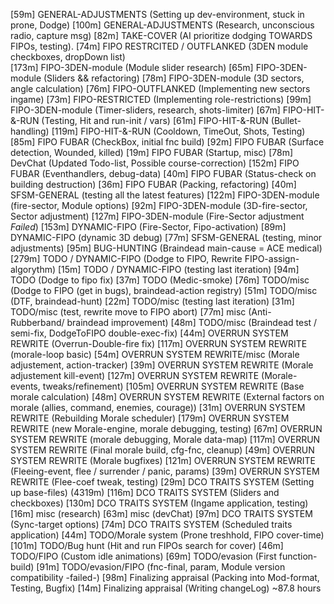 [59m]  GENERAL-ADJUSTMENTS           (Setting up dev-environment, stuck in prone, Dodge)
[100m] GENERAL-ADJUSTMENTS           (Research, unconscious radio, capture msg)
[82m]  TAKE-COVER                    (AI prioritize dodging TOWARDS FIPOs, testing).
[74m]  FIPO RESTRCITED / OUTFLANKED  (3DEN module checkboxes, dropDown list)  
[173m] FIPO-3DEN-module              (Module slider research)
[65m]  FIPO-3DEN-module              (Sliders && refactoring)
[78m]  FIPO-3DEN-module              (3D sectors, angle calculation)
[76m]  FIPO-OUTFLANKED               (Implementing new sectors ingame)
[73m]  FIPO-RESTRICTED               (Implementing role-restrictions)
[99m]  FIPO-3DEN-module              (Timer-sliders, research, shots-limiter)
[67m]  FIPO-HIT-&-RUN                (Testing, Hit and run-init / vars)
[61m]  FIPO-HIT-&-RUN                (Bullet-handling)
[119m] FIPO-HIT-&-RUN                (Cooldown, TimeOut, Shots, Testing)
[85m]  FIPO FUBAR                    (CheckBox, initial fnc build)
[92m]  FIPO FUBAR                    (Surface detection, Wounded, killed)
[19m]  FIPO FUBAR                    (Startup, misc)
[78m]  DevChat                       (Updated Todo-list, Possible course-correction)
[152m] FIPO FUBAR                    (Eventhandlers, debug-data)
[40m]  FIPO FUBAR                    (Status-check on building destruction)
[36m]  FIPO FUBAR                    (Packing, refactoring)
[40m]  SFSM-GENERAL                  (testing all the latest features)
[122m] FIPO-3DEN-module              (fire-sector, Module options)
[92m]  FIPO-3DEN-module              (3D-fire-sector, Sector adjustment)
[127m] FIPO-3DEN-module              (Fire-Sector adjustment *Failed*)
[153m] DYNAMIC-FIPO                  (Fire-Sector, Fipo-activation)
[89m]  DYNAMIC-FIPO                  (dynamic 3D debug)
[77m]  SFSM-GENERAL                  (testing, minor adjustments)
[95m]  BUG-HUNTING                   (Braindead main-cause = ACE medical)
[279m] TODO / DYNAMIC-FIPO           (Dodge to FIPO, Rewrite FIPO-assign-algorythm)
[15m]  TODO / DYNAMIC-FIPO           (testing last iteration)
[94m]  TODO                          (Dodge to fipo fix)
[37m]  TODO                          (Medic-smoke)
[76m]  TODO/misc                     (Dodge to FIPO (get in bugs), braindead-action registry)
[51m]  TODO/misc                     (DTF, braindead-hunt)
[22m]  TODO/misc                     (testing last iteration)
[31m]  TODO/misc                     (test, rewrite move to FIPO abort)
[77m]  misc                          (Anti-Rubberband/ braindead improvement)
[48m]  TODO/misc                     (Braindead test / semi-fix, DodgeToFIPO double-exec-fix)
[44m]  OVERRUN SYSTEM REWRITE        (Overrun-Double-fire fix)
[117m] OVERRUN SYSTEM REWRITE        (morale-loop basic)
[54m]  OVERRUN SYSTEM REWRITE/misc   (Morale adjustement, action-tracker)
[39m]  OVERRUN SYSTEM REWRITE        (Morale adjustement kill-event)
[127m] OVERRUN SYSTEM REWRITE        (Morale-events, tweaks/refinement)
[105m] OVERRUN SYSTEM REWRITE        (Base morale calculation)
[48m]  OVERRUN SYSTEM REWRITE        (External factors on morale (allies, command, enemies, courage))
[31m]  OVERRUN SYSTEM REWRITE        (Rebuilding Morale scheduler)
[179m] OVERRUN SYSTEM REWRITE        (new Morale-engine, morale debugging, testing)
[67m]  OVERRUN SYSTEM REWRITE        (morale debugging, Morale data-map)
[117m] OVERRUN SYSTEM REWRITE        (Final morale build, cfg-fnc, cleanup)
[49m]  OVERRUN SYSTEM REWRITE        (Morale bugfixes)
[121m] OVERRUN SYSTEM REWRITE        (Fleeing-event, flee / surrender / panic, params)
[39m]  OVERRUN SYSTEM REWRITE        (Flee-coef tweak, testing)
[29m]  DCO TRAITS SYSTEM             (Setting up base-files)
(4319m)
[116m] DCO TRAITS SYSTEM             (Sliders and checkboxes)
[130m] DCO TRAITS SYSTEM             (Ingame application, testing)
[16m]  misc                          (research)
[63m]  misc                          (devChat)
[97m]  DCO TRAITS SYSTEM             (Sync-target options)
[74m]  DCO TRAITS SYSTEM             (Scheduled traits application)
[44m]  TODO/Morale system            (Prone treshhold, FIPO cover-time)
[101m] TODO/Bug hunt                 (Hit and run FIPOs search for cover)
[46m]  TODO/FIPO                     (Custom idle animations)
[69m]  TODO/evasion                  (First function-build)
[91m]  TODO/evasion/FIPO             (fnc-final, param, Module version compatibility -failed-)
[98m]  Finalizing appraisal          (Packing into Mod-format, Testing, Bugfix)
[14m]  Finalizing appraisal          (Writing changeLog)
~87.8 hours